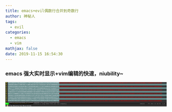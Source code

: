 ```yaml
---
title: emacs+evil偶数行合并到奇数行
author: 神秘人
tags:
  - evil
categories:
  - emacs
  - vim
mathjax: false
date: 2019-11-15 16:54:30
---
```




### emacs 强大实时显示+vim编辑的快速，niubility~

![evil](emacs-evil偶数行合并到奇数行/evil.png)

